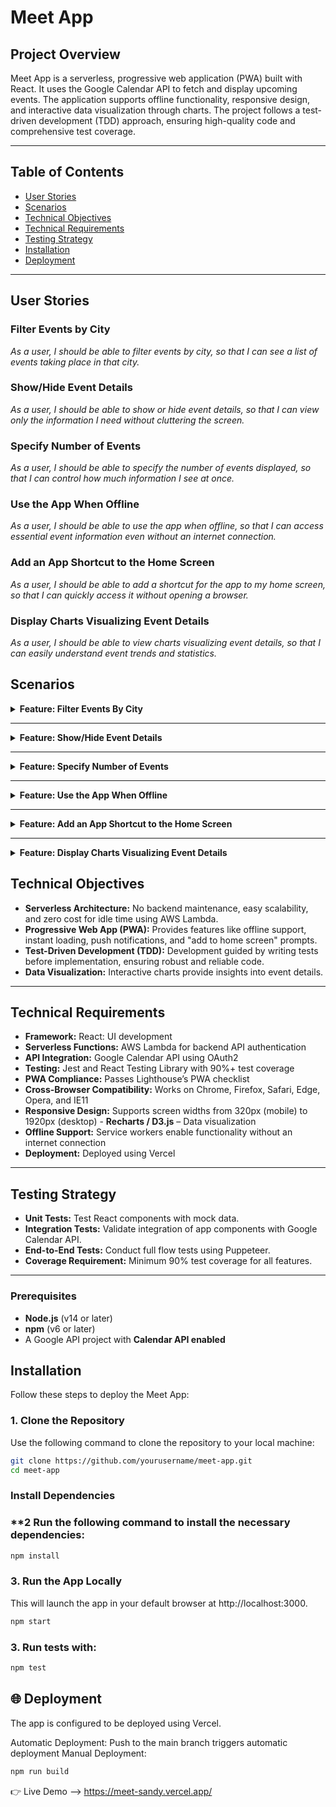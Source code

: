 # Meet App  

## **Project Overview**  
Meet App is a serverless, progressive web application (PWA) built with React. It uses the Google Calendar API to fetch and display upcoming events. The application supports offline functionality, responsive design, and interactive data visualization through charts. The project follows a test-driven development (TDD) approach, ensuring high-quality code and comprehensive test coverage.  

---

## Table of Contents  
- [User Stories](#user-stories)  
- [Scenarios](#scenarios)  
- [Technical Objectives](#technical-objectives)
- [Technical Requirements](#technical-requirements)
- [Testing Strategy](#testing-strategy)
- [Installation](#installation)
- [Deployment](#deployment)


---


## **User Stories**

### **Filter Events by City**  
*As a user, I should be able to filter events by city, so that I can see a list of events taking place in that city.*  

### **Show/Hide Event Details**  
*As a user, I should be able to show or hide event details, so that I can view only the information I need without cluttering the screen.*  

### **Specify Number of Events**  
*As a user, I should be able to specify the number of events displayed, so that I can control how much information I see at once.*  

### **Use the App When Offline**  
*As a user, I should be able to use the app when offline, so that I can access essential event information even without an internet connection.*  

### **Add an App Shortcut to the Home Screen**  
*As a user, I should be able to add a shortcut for the app to my home screen, so that I can quickly access it without opening a browser.*  

### **Display Charts Visualizing Event Details**  
*As a user, I should be able to view charts visualizing event details, so that I can easily understand event trends and statistics.*  

## Scenarios  

<details>  
  <summary><b>Feature: Filter Events By City</b></summary>  

  #### **Scenario: When user hasn’t searched for a city, show upcoming events from all cities**  
  - **Given:** The user has not entered a city in the search bar  
  - **When:** The event list is displayed  
  - **Then:** The app should show upcoming events from all cities  

  #### **Scenario: User should see a list of suggestions when they search for a city**  
  - **Given:** The user is on the events search page  
  - **When:** The user starts typing a city name in the search bar  
  - **Then:** The app should display a list of suggested cities matching the input  

  #### **Scenario: User can select a city from the suggested list**  
  - **Given:** The user sees a list of suggested cities  
  - **When:** The user clicks on a city from the list  
  - **Then:** The app should filter and display upcoming events only from the selected city  

</details>  

---

<details>  
  <summary><b>Feature: Show/Hide Event Details</b></summary>  

  #### **Scenario: An event element is collapsed by default**  
  - **Given:** The user opens the events app  
  - **When:** The event list is displayed  
  - **Then:** Each event element should be collapsed by default  

  #### **Scenario: User can expand an event to see details**  
  - **Given:** The user sees a list of events  
  - **When:** The user clicks on an event  
  - **Then:** The event details should be expanded and visible  

  #### **Scenario: User can collapse an event to hide details**  
  - **Given:** The event details are expanded  
  - **When:** The user clicks on the expanded event  
  - **Then:** The event details should be collapsed and hidden  

</details>  

---

<details>  
  <summary><b>Feature: Specify Number of Events</b></summary>  

  #### **Scenario: When user hasn’t specified a number, 32 events are shown by default**  
  - **Given:** The user opens the events app  
  - **And:** The user has not specified a number of events to display  
  - **When:** The event list is loaded  
  - **Then:** 32 events should be displayed by default  

  #### **Scenario: User can change the number of events displayed**  
  - **Given:** The user sees a list of events  
  - **When:** The user specifies the number of events to display  
  - **Then:** The event list should update to show the specified number of events  

</details>  

---

<details>  
  <summary><b>Feature: Use the App When Offline</b></summary>  

  #### **Scenario: Show cached data when there’s no internet connection**  
  - **Given:** The user has previously accessed event data  
  - **And:** The user is offline  
  - **When:** The user opens the events app  
  - **Then:** The app should display cached event data  

  #### **Scenario: Show error when user changes search settings (city, number of events)**  
  - **Given:** The user is offline  
  - **When:** The user tries to change search settings such as city or number of events  
  - **Then:** The app should display an error message indicating that the action requires an internet connection  

</details>  

---

<details>  
  <summary><b>Feature: Add an App Shortcut to the Home Screen</b></summary>  

  #### **Scenario: User can install the meet app as a shortcut on their device home screen**  
  - **Given:** The user is using a compatible browser or device  
  - **When:** The user chooses to install the meet app  
  - **Then:** The app should prompt the user to add a shortcut to their device home screen  
  - **And:** The shortcut should be visible on the home screen after installation  

</details>  

---

<details>  
  <summary><b>Feature: Display Charts Visualizing Event Details</b></summary>  

  #### **Scenario: Show a chart with the number of upcoming events in each city**  
  - **Given:** The user has opened the events app  
  - **And:** The app has access to event data  
  - **When:** The user views the event statistics page  
  - **Then:** The app should display a chart showing the number of upcoming events in each city  

</details>  


## **Technical Objectives**  
- **Serverless Architecture:** No backend maintenance, easy scalability, and zero cost for idle time using AWS Lambda.  
- **Progressive Web App (PWA):** Provides features like offline support, instant loading, push notifications, and "add to home screen" prompts.  
- **Test-Driven Development (TDD):** Development guided by writing tests before implementation, ensuring robust and reliable code.  
- **Data Visualization:** Interactive charts provide insights into event details.  

---

## **Technical Requirements**  
- **Framework:** React: UI development
- **Serverless Functions:** AWS Lambda for backend API authentication  
- **API Integration:** Google Calendar API using OAuth2  
- **Testing:** Jest and React Testing Library with 90%+ test coverage  
- **PWA Compliance:** Passes Lighthouse’s PWA checklist  
- **Cross-Browser Compatibility:** Works on Chrome, Firefox, Safari, Edge, Opera, and IE11  
- **Responsive Design:** Supports screen widths from 320px (mobile) to 1920px (desktop) - **Recharts / D3.js** – Data visualization  
- **Offline Support:** Service workers enable functionality without an internet connection  
- **Deployment:** Deployed using Vercel 

---

## **Testing Strategy**  
- **Unit Tests:** Test React components with mock data.  
- **Integration Tests:** Validate integration of app components with Google Calendar API.  
- **End-to-End Tests:** Conduct full flow tests using Puppeteer.  
- **Coverage Requirement:** Minimum 90% test coverage for all features.  

---

### Prerequisites
- **Node.js** (v14 or later)  
- **npm** (v6 or later)  
- A Google API project with **Calendar API enabled** 

## **Installation**  

Follow these steps to deploy the Meet App:  

### **1. Clone the Repository**  
Use the following command to clone the repository to your local machine:  

```bash
git clone https://github.com/yourusername/meet-app.git
cd meet-app
 ```
### **Install Dependencies** 
### **2 Run the following command to install the necessary dependencies:
```bash 
npm install
```
### **3. Run the App Locally**
This will launch the app in your default browser at http://localhost:3000.

```bash
npm start
```
### **3. Run tests with:**
```bash 
npm test
```

## **🌐 Deployment**
The app is configured to be deployed using Vercel. 

Automatic Deployment: Push to the main branch triggers automatic deployment
Manual Deployment:
```bash
npm run build
```
👉 Live Demo --> https://meet-sandy.vercel.app/
